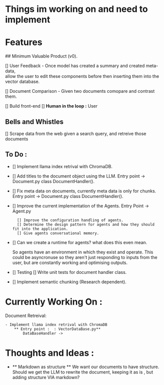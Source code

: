 # Things im working on and need to implement 


# Features 

## Minimum Valuable Product (v0). 

[] User Feedback
    - Once model has created a summary and created meta-data,   
        allow the user to edit these components before then inserting them into the vector database.

[] Document Comparison 
    - Given two documents comopare and contrast them.


[] Build front-end
    [] **Human in the loop :** User 

## Bells and Whistles
[] Scrape data from the web given a search query, and retreive those documents


## To Do : 


- [] Implement llama index retrival with ChromaDB.

- [] Add titles to the document object using the LLM. 
      Entry point -> Document.py
         class DocumentHandler().

- [] Fix meta data on documents, currently meta data is only for chunks.
      Entry point -> Document.py
         class DocumentHandler().

- [] Improve the current implementation of the Agents.
      Entry Point -> Agent.py

        [] Improve the configuration handling of agents.
        [] Determine the design pattern for agents and how they should fit into the application.
        [] Give agents conversational memory.

- [] Can we create a runtime for agents? what does this even mean.

     So agents have an environment in which they exist and operate.
     This could be asyncronuse so they aren't just responding to 
     inputs from the user, but are constantly working and optimising outputs.

- [] Testing
    [] Write unit tests for document handler class.


- [] Implement semantic chunking (Research dependent).



# Currently Working On : 

Document Retreival:

    - Implement llama index retrival with ChromaDB 
        ** Entry point :  : VectorDataBase.py**
            DataBaseHandler -> 








# Thoughts and Ideas : 

- ** Markdown as structure ** 
    We want our documents to have structure. Should we get the LLM to 
    rewrite the document, keeping it as is , but adding structure VIA markdown?